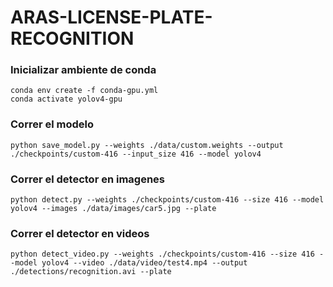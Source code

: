 # ARAS-LICENSE-PLATE-RECOGNITION
### Inicializar ambiente de conda
```
conda env create -f conda-gpu.yml
conda activate yolov4-gpu
```
### Correr el modelo
```
python save_model.py --weights ./data/custom.weights --output ./checkpoints/custom-416 --input_size 416 --model yolov4 
```
### Correr el detector en imagenes
```
python detect.py --weights ./checkpoints/custom-416 --size 416 --model yolov4 --images ./data/images/car5.jpg --plate
```
### Correr el detector en videos
```
python detect_video.py --weights ./checkpoints/custom-416 --size 416 --model yolov4 --video ./data/video/test4.mp4 --output ./detections/recognition.avi --plate
```
